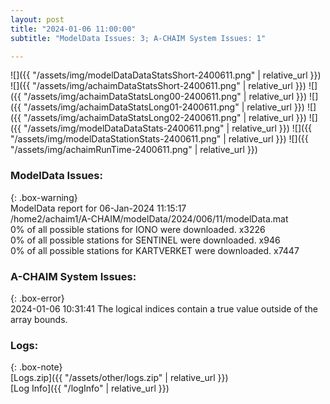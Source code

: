 ```yaml
---
layout: post
title: "2024-01-06 11:00:00"
subtitle: "ModelData Issues: 3; A-CHAIM System Issues: 1"

---
```


![]({{ "/assets/img/modelDataDataStatsShort-2400611.png" | relative_url }})
![]({{ "/assets/img/achaimDataStatsShort-2400611.png" | relative_url }})
![]({{ "/assets/img/achaimDataStatsLong00-2400611.png" | relative_url }})
![]({{ "/assets/img/achaimDataStatsLong01-2400611.png" | relative_url }})
![]({{ "/assets/img/achaimDataStatsLong02-2400611.png" | relative_url }})
![]({{ "/assets/img/modelDataDataStats-2400611.png" | relative_url }})
![]({{ "/assets/img/modelDataStationStats-2400611.png" | relative_url }})
![]({{ "/assets/img/achaimRunTime-2400611.png" | relative_url }})


### ModelData Issues:  
  
{: .box-warning}  
 ModelData report for 06-Jan-2024 11:15:17   
 /home2/achaim1/A-CHAIM/modelData/2024/006/11/modelData.mat   
 0% of all possible stations for IONO were downloaded. x3226   
 0% of all possible stations for SENTINEL were downloaded. x946   
 0% of all possible stations for KARTVERKET were downloaded. x7447   
  
### A-CHAIM System Issues:  
  
{: .box-error}  
2024-01-06 10:31:41 The logical indices contain a true value outside of the array bounds.  

### Logs:  
  
{: .box-note}  
[Logs.zip]({{ "/assets/other/logs.zip" | relative_url }})  
[Log Info]({{ "/logInfo" | relative_url }})  
